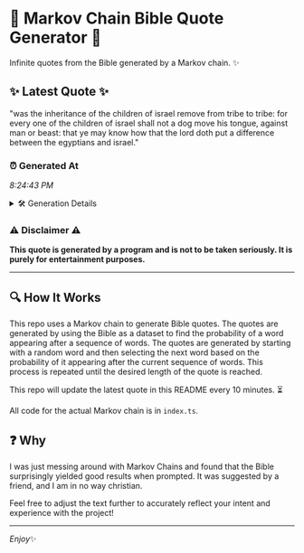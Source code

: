 # 📖 Markov Chain Bible Quote Generator 📖

Infinite quotes from the Bible generated by a Markov chain. ✨

## ✨ Latest Quote ✨
"was the inheritance of the children of israel remove from tribe to tribe: for every one of the children of israel shall not a dog move his tongue, against man or beast: that ye may know how that the lord doth put a difference between the egyptians and israel."

### ⏰ Generated At
*8:24:43 PM*

<details>
    <summary>🛠️ Generation Details</summary>
    <p>
        <strong>🌱 Seed:</strong> was<br>
        <strong>🔄 Iterations:</strong> 48<br>
        <strong>📜 Context History:</strong><br>[ was ]: the<br>[ was, the ]: inheritance<br>[ was, the, inheritance ]: of<br>[ was, the, inheritance, of ]: the<br>[ was, the, inheritance, of, the ]: children<br>[ was, the, inheritance, of, the, children ]: of<br>[ the, inheritance, of, the, children, of ]: israel<br>[ inheritance, of, the, children, of, israel ]: remove<br>[ of, the, children, of, israel, remove ]: from<br>[ the, children, of, israel, remove, from ]: tribe<br>[ children, of, israel, remove, from, tribe ]: to<br>[ of, israel, remove, from, tribe, to ]: tribe:<br>[ israel, remove, from, tribe, to, tribe: ]: for<br>[ remove, from, tribe, to, tribe:, for ]: every<br>[ from, tribe, to, tribe:, for, every ]: one<br>[ tribe, to, tribe:, for, every, one ]: of<br>[ to, tribe:, for, every, one, of ]: the<br>[ tribe:, for, every, one, of, the ]: children<br>[ for, every, one, of, the, children ]: of<br>[ every, one, of, the, children, of ]: israel<br>[ one, of, the, children, of, israel ]: shall<br>[ of, the, children, of, israel, shall ]: not<br>[ the, children, of, israel, shall, not ]: a<br>[ children, of, israel, shall, not, a ]: dog<br>[ of, israel, shall, not, a, dog ]: move<br>[ israel, shall, not, a, dog, move ]: his<br>[ shall, not, a, dog, move, his ]: tongue,<br>[ not, a, dog, move, his, tongue, ]: against<br>[ a, dog, move, his, tongue,, against ]: man<br>[ dog, move, his, tongue,, against, man ]: or<br>[ move, his, tongue,, against, man, or ]: beast:<br>[ his, tongue,, against, man, or, beast: ]: that<br>[ tongue,, against, man, or, beast:, that ]: ye<br>[ against, man, or, beast:, that, ye ]: may<br>[ man, or, beast:, that, ye, may ]: know<br>[ or, beast:, that, ye, may, know ]: how<br>[ beast:, that, ye, may, know, how ]: that<br>[ that, ye, may, know, how, that ]: the<br>[ ye, may, know, how, that, the ]: lord<br>[ may, know, how, that, the, lord ]: doth<br>[ know, how, that, the, lord, doth ]: put<br>[ how, that, the, lord, doth, put ]: a<br>[ that, the, lord, doth, put, a ]: difference<br>[ the, lord, doth, put, a, difference ]: between<br>[ lord, doth, put, a, difference, between ]: the<br>[ doth, put, a, difference, between, the ]: egyptians<br>[ put, a, difference, between, the, egyptians ]: and<br>[ a, difference, between, the, egyptians, and ]: israel.<br>
    </p>
</details>

### ⚠️ Disclaimer ⚠️
**This quote is generated by a program and is not to be taken seriously. It is purely for entertainment purposes.**

---

## 🔍 How It Works

This repo uses a Markov chain to generate Bible quotes. The quotes are generated by using the Bible as a dataset to find the probability of a word appearing after a sequence of words. The quotes are generated by starting with a random word and then selecting the next word based on the probability of it appearing after the current sequence of words. This process is repeated until the desired length of the quote is reached.

This repo will update the latest quote in this README every 10 minutes. ⏳

All code for the actual Markov chain is in `index.ts`.

## ❓ Why

I was just messing around with Markov Chains and found that the Bible surprisingly yielded good results when prompted. 
It was suggested by a friend, and I am in no way christian.

Feel free to adjust the text further to accurately reflect your intent and experience with the project!

---

*Enjoy*✨
